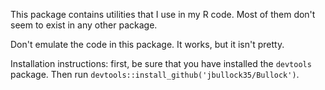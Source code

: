 This package contains utilities that I use in my R code. Most of them don't seem to exist in any other package. 

Don't emulate the code in this package. It works, but it isn't pretty.

Installation instructions: first, be sure that you have installed the `devtools` package. Then run `devtools::install_github('jbullock35/Bullock')`. 
